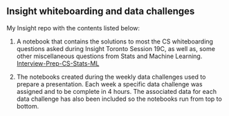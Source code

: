 ## Insight whiteboarding and data challenges

My Insight repo with the contents listed below:  

1. A notebook that contains the solutions to most the CS whiteboarding questions asked during Insight Toronto Session 19C, as well as, some other miscellaneous questions from Stats and Machine Learning. [Interview-Prep-CS-Stats-ML](Interview-Prep-CS-Stats-ML.ipynb)

2. The notebooks created during the weekly data challenges used to prepare a presentation. Each week a specific data challenge was assigned and to be complete in 4 hours. The associated data for each data challenge has also been included so the notebooks run from top to bottom.
